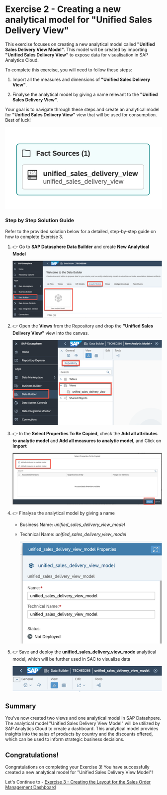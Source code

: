# Exercise 2 - Creating a new analytical model for "Unified Sales Delivery View"

This exercise focuses on creating a new analytical model called **"Unified Sales Delivery View Model"**. This model will be created by importing **"Unified Sales Delivery View"** to expose data for visualisation in SAP Analytics Cloud.

To complete this exercise, you will need to follow these steps:
1. Import all the measures and dimensions of  **"Unified Sales Delivery View"**.

2. Finalyse the analytical model by giving a name relevant to the **"Unified Sales Delivery View"**.

Your goal is to navigate through these steps and create an analytical model for **"Unified Sales Delivery View"** view that will be used for consumption. Best of luck!

![New AM](images/NewAnalyticalModel.png)

### Step by Step Solution Guide

Refer to the provided solution below for a detailed, step-by-step guide on how to complete Exercise 3.

1. 👉 Go to **SAP Datasphere Data Builder** and create **New Analytical Model**

      ![New AM](images/CreateAnalyticalModel.png)

2. 👉 Open the **Views** from the Repository and drop the **"Unified Sales Delivery View"** view into the canvas.

      ![Model](images/NewModel.png)

3. 👉 In the **Select Properties To Be Copied**, check the **Add all attributes to analytic model** and **Add all measures to analytic model**, and Click on **Import**
      
      ![Model](images/importview.png)

4. 👉 Finalyse the analytical model by giving a name
    
    - Business Name: *unified_sales_delivery_view_model*
    - Technical Name: *unified_sales_delivery_view_model*

      ![Model](images/ModelName.png)

5. 👉 Save and deploy the **unified_sales_delivery_view_mode** analytical model, which will be further used in SAC to visualize data

      ![Model](images/SaveDeployModel.png)

## Summary

You've now created two views and one analytical model in SAP Datashpere. The analytical model "Unified Sales Delivery View Model" will be utilized by SAP Analytics Cloud to create a dashboard. This analytical model provides insights into the sales of products by country and the discounts offered, which can be used to inform strategic business decisions.

## Congratulations!

Congratulations on completing your Exercise 3! You have successfully created a new analytical model for "Unified Sales Delivery View Model"!

Let's Continue to - [Exercise 3 - Creating the Layout for the Sales Order Management Dashboard](../ex3/README.md)
